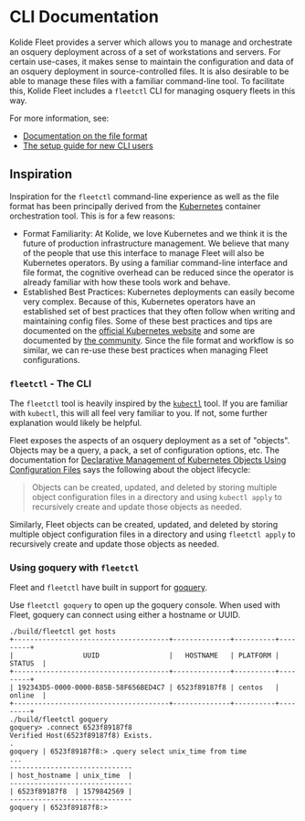 CLI Documentation
=================

Kolide Fleet provides a server which allows you to manage and orchestrate an osquery deployment across of a set of workstations and servers. For certain use-cases, it makes sense to maintain the configuration and data of an osquery deployment in source-controlled files. It is also desirable to be able to manage these files with a familiar command-line tool. To facilitate this, Kolide Fleet includes a `fleetctl` CLI for managing osquery fleets in this way.

For more information, see:

- [Documentation on the file format](./file-format.md)
- [The setup guide for new CLI users](./setup-guide.md)

## Inspiration

Inspiration for the `fleetctl` command-line experience as well as the file format has been principally derived from the [Kubernetes](https://kubernetes.io/) container orchestration tool. This is for a few reasons:

- Format Familiarity: At Kolide, we love Kubernetes and we think it is the future of production infrastructure management. We believe that many of the people that use this interface to manage Fleet will also be Kubernetes operators. By using a familiar command-line interface and file format, the cognitive overhead can be reduced since the operator is already familiar with how these tools work and behave.
- Established Best Practices: Kubernetes deployments can easily become very complex. Because of this, Kubernetes operators have an established set of best practices that they often follow when writing and maintaining config files. Some of these best practices and tips are documented on the [official Kubernetes website](https://kubernetes.io/docs/concepts/configuration/overview/#general-config-tips) and some are documented by [the community](https://www.mirantis.com/blog/introduction-to-yaml-creating-a-kubernetes-deployment/). Since the file format and workflow is so similar, we can re-use these best practices when managing Fleet configurations.

### `fleetctl` - The CLI

The `fleetctl` tool is heavily inspired by the [`kubectl`](https://kubernetes.io/docs/user-guide/kubectl-overview/) tool. If you are familiar with `kubectl`, this will all feel very familiar to you. If not, some further explanation would likely be helpful.

Fleet exposes the aspects of an osquery deployment as a set of "objects". Objects may be a query, a pack, a set of configuration options, etc. The documentation for [Declarative Management of Kubernetes Objects Using Configuration Files](https://kubernetes.io/docs/tutorials/object-management-kubectl/declarative-object-management-configuration/) says the following about the object lifecycle:

> Objects can be created, updated, and deleted by storing multiple object configuration files in a directory and using `kubectl apply` to recursively create and update those objects as needed.

Similarly, Fleet objects can be created, updated, and deleted by storing multiple object configuration files in a directory and using `fleetctl apply` to recursively create and update those objects as needed.

### Using goquery with `fleetctl`

Fleet and `fleetctl` have built in support for [goquery](https://github.com/AbGuthrie/goquery).

Use `fleetctl goquery` to open up the goquery console. When used with Fleet, goquery can connect using either a hostname or UUID.

```
./build/fleetctl get hosts
+--------------------------------------+--------------+----------+---------+
|                 UUID                 |   HOSTNAME   | PLATFORM | STATUS  |
+--------------------------------------+--------------+----------+---------+
| 192343D5-0000-0000-B85B-58F656BED4C7 | 6523f89187f8 | centos   | online  |
+--------------------------------------+--------------+----------+---------+
./build/fleetctl goquery
goquery> .connect 6523f89187f8
Verified Host(6523f89187f8) Exists.
.
goquery | 6523f89187f8:> .query select unix_time from time
...
------------------------------
| host_hostname | unix_time  |
------------------------------
| 6523f89187f8  | 1579842569 |
------------------------------
goquery | 6523f89187f8:>
```
